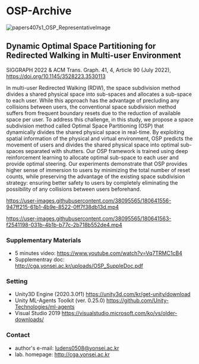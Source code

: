 # OSP-Archive

![papers407s1_OSP_RepresentativeImage](https://user-images.githubusercontent.com/38095565/180640662-abafe0bd-ec50-44e4-b371-fb7c73e5e2a8.jpg)

## Dynamic Optimal Space Partitioning for Redirected Walking in Multi-user Environment
SIGGRAPH 2022 & ACM Trans. Graph. 41, 4, Article 90 (July 2022), https://doi.org/10.1145/3528223.3530113

In multi-user Redirected Walking (RDW), the space subdivision method divides a shared physical space into sub-spaces and allocates a sub-space to each user. While this approach has the advantage of precluding any collisions between users, the conventional space subdivision method suffers from frequent boundary resets due to the reduction of available space per user. To address this challenge, in this study, we propose a space subdivision method called Optimal Space Partitioning (OSP) that dynamically divides the shared physical space in real-time. By exploiting spatial information of the physical and virtual environment, OSP predicts the movement of users and divides the shared physical space into optimal sub-spaces separated with shutters. Our OSP framework is trained using deep reinforcement learning to allocate optimal sub-space to each user and provide optimal steering. Our experiments demonstrate that OSP provides higher sense of immersion to users by minimizing the total number of reset counts, while preserving the advantage of the existing space subdivision strategy: ensuring better safety to users by completely eliminating the possibility of any collisions between users beforehand.

https://user-images.githubusercontent.com/38095565/180641556-947ff215-61b1-4b9e-8522-0ff7f38db13d.mp4

https://user-images.githubusercontent.com/38095565/180641563-f2541198-031b-4b1b-b77c-2b718b552de4.mp4

### Supplementary Materials
- 5 minutes video: https://www.youtube.com/watch?v=Vq7TRMC1cB4
- Supplementray doc: http://cga.yonsei.ac.kr/uploads/OSP_SuppleDoc.pdf

### Setting
- Unity3D Engine (2020.3.0f1) https://unity3d.com/kr/get-unity/download
- Unity ML-Agents Toolkit (ver. 0.25.0) https://github.com/Unity-Technologies/ml-agents
- Visual Studio 2019 https://visualstudio.microsoft.com/ko/vs/older-downloads/

### Contact
- author's e-mail: ludens0508@yonsei.ac.kr
- lab. homepage: http://cga.yonsei.ac.kr
